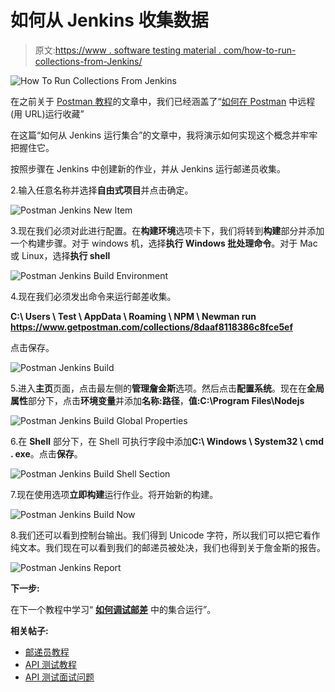 # 如何从 Jenkins 收集数据

> 原文:[https://www . software testing material . com/how-to-run-collections-from-Jenkins/](https://www.softwaretestingmaterial.com/how-to-run-collections-from-jenkins/)

![How To Run Collections From Jenkins](../Images/ac31e171734d88955eab0bd89250fe5c.png)

在之前关于 [Postman 教程](https://www.softwaretestingmaterial.com/postman-tutorial/)的文章中，我们已经涵盖了“[如何在 Postman](https://www.softwaretestingmaterial.com/how-to-run-collections-remotely-in-postman/) 中远程(用 URL)运行收藏”

在这篇“如何从 Jenkins 运行集合”的文章中，我将演示如何实现这个概念并牢牢把握住它。

按照步骤在 Jenkins 中创建新的作业，并从 Jenkins 运行邮递员收集。

2.输入任意名称并选择**自由式项目**并点击确定。

![Postman Jenkins New Item](../Images/4f63c3efe8c94b8fed478bc1406a4cc0.png)

3.现在我们必须对此进行配置。在**构建环境**选项卡下，我们将转到**构建**部分并添加一个构建步骤。对于 windows 机，选择**执行 Windows 批处理命令**。对于 Mac 或 Linux，选择**执行 shell**

![Postman Jenkins Build Environment](../Images/b6f522b30ee0b70572942d1bdb86c45a.png)

4.现在我们必须发出命令来运行邮差收集。

**C:\ Users \ Test \ AppData \ Roaming \ NPM \ Newman run https://www.getpostman.com/collections/8daaf8118386c8fce5ef**

点击保存。

![Postman Jenkins Build](../Images/4f63c3efe8c94b8fed478bc1406a4cc0.png)

5.进入**主页**页面，点击最左侧的**管理詹金斯**选项。然后点击**配置系统**。现在在**全局属性**部分下，点击**环境变量**并添加**名称:路径**，**值:C:\Program Files\Nodejs**

![Postman Jenkins Build Global Properties](../Images/a882097bc4c599bfb0d2a869faafd4be.png)

6.在 **Shell** 部分下，在 Shell 可执行字段中添加**C:\ Windows \ System32 \ cmd . exe**。点击**保存**。

![Postman Jenkins Build Shell Section](../Images/e30aaef3a7cd5a5ee36718fde34c33db.png)

7.现在使用选项**立即构建**运行作业。将开始新的构建。

![Postman Jenkins Build Now](../Images/9377be4911f22a1786252fa7d16a8e63.png)

8.我们还可以看到控制台输出。我们得到 Unicode 字符，所以我们可以把它看作纯文本。我们现在可以看到我们的邮递员被处决，我们也得到关于詹金斯的报告。

![Postman Jenkins Report](../Images/a148c8fec6ede6c8055fcd5b61ec4d23.png)

**下一步:**

在下一个教程中学习“ [**如何调试邮差**](https://www.softwaretestingmaterial.com/how-to-debug-collection-run-in-postman/) 中的集合运行”。

**相关帖子:**

*   [邮递员教程](https://www.softwaretestingmaterial.com/postman-tutorial/)
*   [API 测试教程](https://www.softwaretestingmaterial.com/api-testing/)
*   [API 测试面试问题](https://www.softwaretestingmaterial.com/api-testing-interview-questions/)